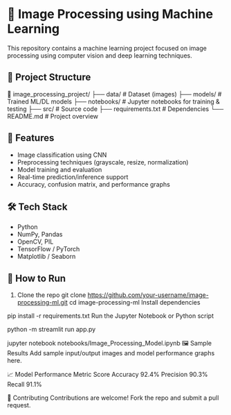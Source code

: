 # 🧠 Image Processing using Machine Learning

This repository contains a machine learning project focused on image processing using computer vision and deep learning techniques.

## 📂 Project Structure

📁 image_processing_project/
├── data/ # Dataset (images)
├── models/ # Trained ML/DL models
├── notebooks/ # Jupyter notebooks for training & testing
├── src/ # Source code
├── requirements.txt # Dependencies
└── README.md # Project overview

## 🚀 Features

- Image classification using CNN
- Preprocessing techniques (grayscale, resize, normalization)
- Model training and evaluation
- Real-time prediction/inference support
- Accuracy, confusion matrix, and performance graphs

## 🛠️ Tech Stack

- Python
- NumPy, Pandas
- OpenCV, PIL
- TensorFlow / PyTorch
- Matplotlib / Seaborn

## 🧪 How to Run

1. Clone the repo
   git clone https://github.com/your-username/image-processing-ml.git
   cd image-processing-ml
Install dependencies

pip install -r requirements.txt
Run the Jupyter Notebook or Python script

python -m streamlit run app.py


jupyter notebook notebooks/Image_Processing_Model.ipynb
🖼️ Sample Results
Add sample input/output images and model performance graphs here.

📈 Model Performance
Metric	Score
Accuracy	92.4%
Precision	90.3%
Recall	91.1%

🤝 Contributing
Contributions are welcome! Fork the repo and submit a pull request.
